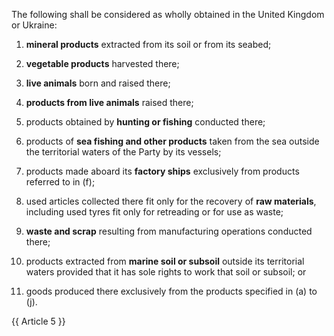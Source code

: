 The following shall be considered as wholly obtained in the United Kingdom or Ukraine:

1. **mineral products** extracted from its soil or from its seabed;

2. **vegetable products** harvested there;

3. **live animals** born and raised there;

4. **products from live animals** raised there;

5. products obtained by **hunting or fishing** conducted there;

6. products of **sea fishing and other products** taken from the sea outside the territorial waters of the Party by its vessels;

7. products made aboard its **factory ships** exclusively from products referred to in (f);

8. used articles collected there fit only for the recovery of **raw materials**, including used tyres fit only for retreading or for use as waste;

9. **waste and scrap** resulting from manufacturing operations conducted there;

10. products extracted from **marine soil or subsoil** outside its territorial waters provided that it has sole rights to work that soil or subsoil; or

11. goods produced there exclusively from the products specified in (a) to (j).

{{ Article 5 }}